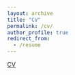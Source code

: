 ```yaml
---
layout: archive
title: "CV"
permalink: /cv/
author_profile: true
redirect_from:
  - /resume
---
```


<a href="adrien-berard.github.io/website.github.io/files/Academic_CV_Adrien_Berard-2024.pdf" target="_blank">CV</a>

